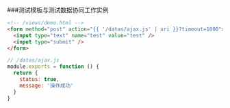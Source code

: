 ###测试模板与测试数据协同工作实例


```html
<!-- /views/demo.html -->
<form method="post" action="{{ '/datas/ajax.js' | uri }}?timeout=1000">
  <input type="text" name="test" value="test" />
  <input type="submit" />
</form>
```


```javascript
// /datas/ajax.js
module.exports = function () {
  return {
    status: true,
    message: '操作成功'
  }
}
```